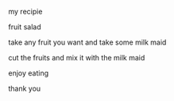 my recipie

fruit salad

take any fruit you want and take some milk maid 

cut the fruits and mix it with the milk maid

enjoy eating

thank you